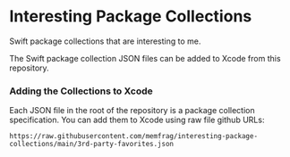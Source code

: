 # Interesting Package Collections

Swift package collections that are interesting to me.

The Swift package collection JSON files can be added to Xcode from this repository.

### Adding the Collections to Xcode

Each JSON file in the root of the repository is a package collection specification. You can add them to Xcode using raw file github URLs:

```
https://raw.githubusercontent.com/memfrag/interesting-package-collections/main/3rd-party-favorites.json
```
